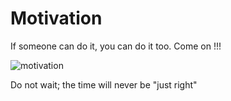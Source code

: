 # Motivation

If someone can do it, you can do it too. Come on !!!

![motivation](https://user-images.githubusercontent.com/40513098/41807030-693b0c88-76c0-11e8-92e0-f8aca2e7fb78.jpg)

Do not wait; the time will never be "just right"

